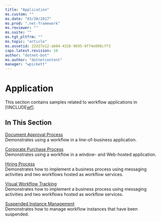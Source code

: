 ```yaml
---
title: "Application"
ms.custom: ""
ms.date: "03/30/2017"
ms.prod: ".net-framework"
ms.reviewer: ""
ms.suite: ""
ms.tgt_pltfrm: ""
ms.topic: "article"
ms.assetid: 22d27e12-ab04-432b-9695-9f74e098cff3
caps.latest.revision: 10
author: "dotnet-bot"
ms.author: "dotnetcontent"
manager: "wpickett"
---
```

# Application
This section contains samples related to workflow applications in [!INCLUDE[wf](../../../../includes/wf-md.md)].  
  
## In This Section  
 [Document Approval Process](../../../../docs/framework/windows-workflow-foundation/samples/document-approval-process.md)  
 Demonstrates using a workflow in a line-of-business application.  
  
 [Corporate Purchase Process](../../../../docs/framework/windows-workflow-foundation/samples/corporate-purchase-process.md)  
 Demonstrates using a workflow in a window- and Web-hosted application.  
  
 [Hiring Process](../../../../docs/framework/windows-workflow-foundation/samples/hiring-process.md)  
 Demonstrates how to implement a business process using messaging activities and two workflows hosted as workflow services.  
  
 [Visual Workflow Tracking](../../../../docs/framework/windows-workflow-foundation/samples/visual-workflow-tracking.md)  
 Demonstrates how to implement a business process using messaging activities and two workflows hosted as workflow services.  
  
 [Suspended Instance Management](../../../../docs/framework/windows-workflow-foundation/samples/suspended-instance-management.md)  
 Demonstrates how to manage workflow instances that have been suspended.
